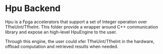 # Hpu Backend

Hpu is a Fpga accelerators that support a set of Integer operation over TfheUint/TfheInt.
This folder provide a wrapper around C++ communication library and expose an high-level 
HpuEngine to the user.

Through this engine, the user could xfer TfheUint/TfheInt in the hardware, offload computation 
and retrieved results when needed.
